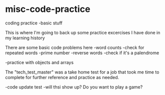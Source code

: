 # misc-code-practice
coding practice -basic stuff
 
 This is where I'm going to back up some practice excercises I have done in my learning history
 
 There are some basic code problems here 
 -word counts
 -check for repeated words
 -prime number
 -reverse words
 -check if it's a palendrome
 
 -practice with objects and arrays 
 
 The "tech_test_master" was a take home test for a job that took me time to complete  for further reference and practice as needed. 

-code update test -will thsi show up? Do you want to play a game?
 
